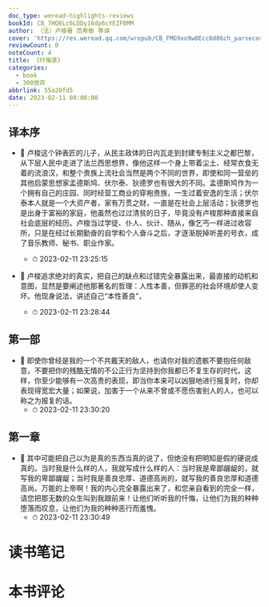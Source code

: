 ```yaml
---
doc_type: weread-highlights-reviews
bookId: CB_7HQ6Lc6LDDy16dp6cYEZFBMM
author: （法）卢梭著 范希衡 等译
cover: 'https://res.weread.qq.com/wrepub/CB_FMG9xo9w0Ecc6d86ch_parsecover'
reviewCount: 0
noteCount: 4
title: 《忏悔录》
categories:
  - book
  - 300放弃
abbrlink: 55a20fd5
date: 2023-02-11 00:00:00
---
```



## 译本序


- 📌 卢梭这个钟表匠的儿子，从民主政体的日内瓦走到封建专制主义之都巴黎，从下层人民中走进了法兰西思想界，像他这样一个身上带着尘土、经常衣食无着的流浪汉，和整个贵族上流社会当然是两个不同的世界，即使和同一营垒的其他启蒙思想家孟德斯鸠、伏尔泰、狄德罗也有很大的不同。孟德斯鸠作为一个拥有自己的庄园、同时经营工商业的穿袍贵族，一生过着安逸的生活；伏尔泰本人就是一个大资产者，家有万贯之财，一直是在社会上层活动；狄德罗也是出身于富裕的家庭，他虽然也过过清贫的日子，毕竟没有卢梭那种直接来自社会底层的经历。卢梭当过学徒、仆人、伙计、随从，像乞丐一样进过收容所，只是在经过长期勤奋的自学和个人奋斗之后，才逐渐脱掉听差的号衣，成了音乐教师、秘书、职业作家。 
    - ⏱ 2023-02-11 23:25:15 

- 📌 卢梭追求绝对的真实，把自己的缺点和过错完全暴露出来，最直接的动机和意图，显然是要阐述他那著名的哲理：人性本善，但罪恶的社会环境却使人变坏。他现身说法，讲述自己“本性善良”， 
    - ⏱ 2023-02-11 23:28:44 
## 第一部


- 📌 即使你曾经是我的一个不共戴天的敌人，也请你对我的遗骸不要抱任何敌意，不要把你的残酷无情的不公正行为坚持到你我都已不复生存的时代，这样，你至少能够有一次高贵的表现，即当你本来可以凶狠地进行报复时，你却表现得宽宏大量；如果说，加害于一个从来不曾或不愿伤害别人的人，也可以称之为报复的话。 
    - ⏱ 2023-02-11 23:30:20 
## 第一章


- 📌 其中可能把自己以为是真的东西当真的说了，但绝没有把明知是假的硬说成真的。当时我是什么样的人，我就写成什么样的人：当时我是卑鄙龌龊的，就写我的卑鄙龌龊；当时我是善良忠厚、道德高尚的，就写我的善良忠厚和道德高尚。万能的上帝啊！我的内心完全暴露出来了，和您亲自看到的完全一样，请您把那无数的众生叫到我跟前来！让他们听听我的忏悔，让他们为我的种种堕落而叹息，让他们为我的种种恶行而羞愧。 
    - ⏱ 2023-02-11 23:30:49 

# 读书笔记


# 本书评论
